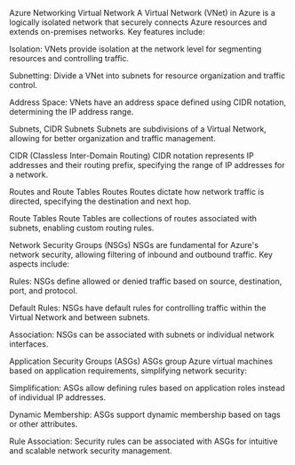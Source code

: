 Azure Networking
Virtual Network
A Virtual Network (VNet) in Azure is a logically isolated network that securely connects Azure resources and extends on-premises networks. Key features include:

Isolation: VNets provide isolation at the network level for segmenting resources and controlling traffic.

Subnetting: Divide a VNet into subnets for resource organization and traffic control.

Address Space: VNets have an address space defined using CIDR notation, determining the IP address range.

Subnets, CIDR
Subnets
Subnets are subdivisions of a Virtual Network, allowing for better organization and traffic management.

CIDR (Classless Inter-Domain Routing)
CIDR notation represents IP addresses and their routing prefix, specifying the range of IP addresses for a network.

Routes and Route Tables
Routes
Routes dictate how network traffic is directed, specifying the destination and next hop.

Route Tables
Route Tables are collections of routes associated with subnets, enabling custom routing rules.

Network Security Groups (NSGs)
NSGs are fundamental for Azure's network security, allowing filtering of inbound and outbound traffic. Key aspects include:

Rules: NSGs define allowed or denied traffic based on source, destination, port, and protocol.

Default Rules: NSGs have default rules for controlling traffic within the Virtual Network and between subnets.

Association: NSGs can be associated with subnets or individual network interfaces.

Application Security Groups (ASGs)
ASGs group Azure virtual machines based on application requirements, simplifying network security:

Simplification: ASGs allow defining rules based on application roles instead of individual IP addresses.

Dynamic Membership: ASGs support dynamic membership based on tags or other attributes.

Rule Association: Security rules can be associated with ASGs for intuitive and scalable network security management.